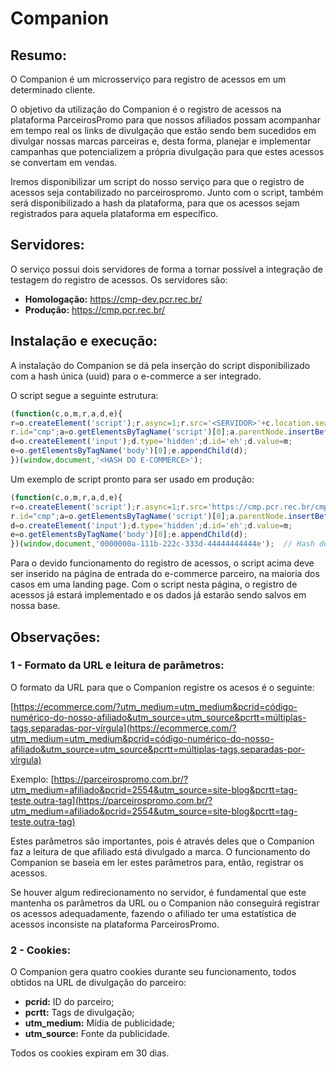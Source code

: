 # Companion

## Resumo:
O Companion é um microsserviço para registro de acessos em um determinado cliente.

O objetivo da utilização do Companion é o registro de acessos na plataforma ParceirosPromo para que nossos afiliados possam acompanhar em tempo real os links de divulgação que estão sendo bem sucedidos em divulgar nossas marcas parceiras e, desta forma, planejar e implementar campanhas que potencializem a própria divulgação para que estes acessos se convertam em vendas.

Iremos disponibilizar um script do nosso serviço para que o registro de acessos seja contabilizado no parceirospromo. Junto com o script, também será disponibilizado a hash da plataforma, para que os acessos sejam registrados para aquela plataforma em específico.

## Servidores:
O serviço possui dois servidores de forma a tornar possível a integração de testagem do registro de acessos. Os servidores são:

- **Homologação:** https://cmp-dev.pcr.rec.br/
- **Produção:** https://cmp.pcr.rec.br/

## Instalação e execução:
A instalação do Companion se dá pela inserção do script disponibilizado com a hash única (uuid) para o e-commerce a ser integrado.

O script segue a seguinte estrutura:

```javascript
(function(c,o,m,r,a,d,e){
r=o.createElement('script');r.async=1;r.src='<SERVIDOR>'+c.location.search;
r.id="cmp";a=o.getElementsByTagName('script')[0];a.parentNode.insertBefore(r,a);
d=o.createElement('input');d.type='hidden';d.id='eh';d.value=m;
e=o.getElementsByTagName('body')[0];e.appendChild(d);
})(window,document,'<HASH DO E-COMMERCE>');
```

Um exemplo de script pronto para ser usado em produção:

```javascript
(function(c,o,m,r,a,d,e){
r=o.createElement('script');r.async=1;r.src='https://cmp.pcr.rec.br/cmp'+c.location.search;  // Servidor de produção
r.id="cmp";a=o.getElementsByTagName('script')[0];a.parentNode.insertBefore(r,a);
d=o.createElement('input');d.type='hidden';d.id='eh';d.value=m;
e=o.getElementsByTagName('body')[0];e.appendChild(d);
})(window,document,'0000000a-111b-222c-333d-44444444444e');  // Hash de e-commerce no formato adequado
```

Para o devido funcionamento do registro de acessos, o script acima deve ser inserido na página de entrada do e-commerce parceiro, na maioria dos casos em uma landing page. Com o script nesta página, o registro de acessos já estará implementado e os dados já estarão sendo salvos em nossa base.

## Observações:

### 1 - Formato da URL e leitura de parâmetros:
O formato da URL para que o Companion registre os acesos é o seguinte:

[https://ecommerce.com/?utm_medium=utm_medium&pcrid=código-numérico-do-nosso-afiliado&utm_source=utm_source&pcrtt=múltiplas-tags,separadas-por-vírgula](https://ecommerce.com/?utm_medium=utm_medium&pcrid=código-numérico-do-nosso-afiliado&utm_source=utm_source&pcrtt=múltiplas-tags,separadas-por-vírgula)

Exemplo:
[https://parceirospromo.com.br/?utm_medium=afiliado&pcrid=2554&utm_source=site-blog&pcrtt=tag-teste,outra-tag](https://parceirospromo.com.br/?utm_medium=afiliado&pcrid=2554&utm_source=site-blog&pcrtt=tag-teste,outra-tag)

Estes parâmetros são importantes, pois é através deles que o Companion faz a leitura de que afiliado está divulgado a marca. O funcionamento do Companion se baseia em ler estes parâmetros para, então, registrar os acessos.

Se houver algum redirecionamento no servidor, é fundamental que este mantenha os parâmetros da URL ou o Companion não conseguirá registrar os acessos adequadamente, fazendo o afiliado ter uma estatística de acessos inconsiste na plataforma ParceirosPromo.

### 2 - Cookies:
O Companion gera quatro cookies durante seu funcionamento, todos obtidos na URL de divulgação do parceiro:

- **pcrid:** ID do parceiro;
- **pcrtt:** Tags de divulgação;
- **utm_medium:** Mídia de publicidade;
- **utm_source:** Fonte da publicidade.

Todos os cookies expiram em 30 dias.
